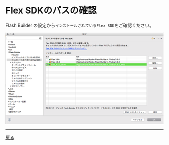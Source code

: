 # Flex SDKのパスの確認

Flash Builder の設定から`インストールされているFlex SDK`をご確認ください。

![Flex SDK Path](./flex_sdk_path.png)

---
[戻る](./README.md#perform_build)
